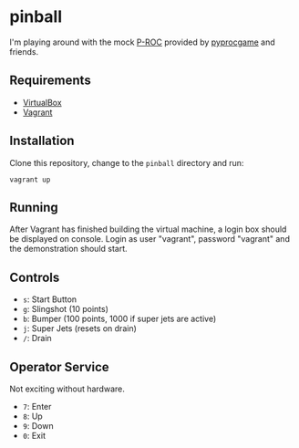 # pinball

I'm playing around with the mock
[P-ROC](http://www.pinballcontrollers.com/index.php/products/p-roc)
provided by
[pyprocgame](https://github.com/preble/pyprocgame)
and friends.

## Requirements

* [VirtualBox](https://www.virtualbox.org/)
* [Vagrant](https://www.vagrantup.com/)

## Installation

Clone this repository, change to the `pinball` directory and run:

```
vagrant up
```

## Running

After Vagrant has finished building the virtual machine, a login box
should be displayed on console. Login as user "vagrant", password "vagrant" and
the demonstration should start.

## Controls

* `s`: Start Button
* `g`: Slingshot (10 points)
* `b`: Bumper (100 points, 1000 if super jets are active)
* `j`: Super Jets (resets on drain)
* `/`: Drain

## Operator Service

Not exciting without hardware.

* `7`: Enter
* `8`: Up
* `9`: Down
* `0`: Exit
